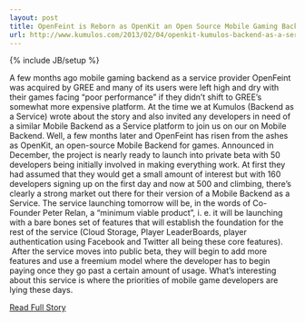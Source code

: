 ---layout: posttitle: OpenFeint is Reborn as OpenKit an Open Source Mobile Gaming Backendurl: http://www.kumulos.com/2013/02/04/openkit-kumulos-backend-as-a-service/---{% include JB/setup %}<p>  A few months ago mobile gaming backend as a service provider OpenFeint was acquired by GREE and many of its users were left high and dry with their games facing “poor performance” if they didn’t shift to GREE’s somewhat more expensive platform.  At the time we at Kumulos (Backend as a Service) wrote about the story and also invited any developers in need of a similar Mobile Backend as a Service platform to join us on our on Mobile Backend.  Well, a few months later and OpenFeint has risen from the ashes as OpenKit, an open-source Mobile Backend for games.  Announced in December, the project is nearly ready to launch into private beta with 50 developers being initially involved in making everything work.  At first they had assumed that they would get a small amount of interest but with 160 developers signing up on the first day and now at 500 and climbing, there’s clearly a strong market out there for their version of a Mobile Backend as a Service.  The service launching tomorrow will be, in the words of Co-Founder Peter Relan, a “minimum viable product”, i.  e.  it will be launching with a bare bones set of features that will establish the foundation for the rest of the service (Cloud Storage, Player LeaderBoards, player authentication using Facebook and Twitter all being these core features).   After the service moves into public beta, they will begin to add more features and use a freemium model where the developer has to begin paying once they go past a certain amount of usage.  What’s interesting about this service is where the priorities of mobile game developers are lying these days.<br /><p><a href="http://www.kumulos.com/2013/02/04/openkit-kumulos-backend-as-a-service/">Read Full Story</a></p>